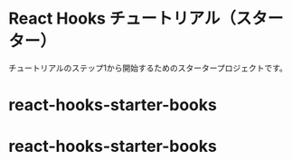 # React Hooks チュートリアル（スターター）
チュートリアルのステップ1から開始するためのスタータープロジェクトです。
# react-hooks-starter-books
# react-hooks-starter-books
